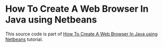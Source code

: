 # How To Create A Web Browser In Java using Netbeans

This source code is part of [How To Create A Web Browser In Java using Netbeans]() tutorial.

